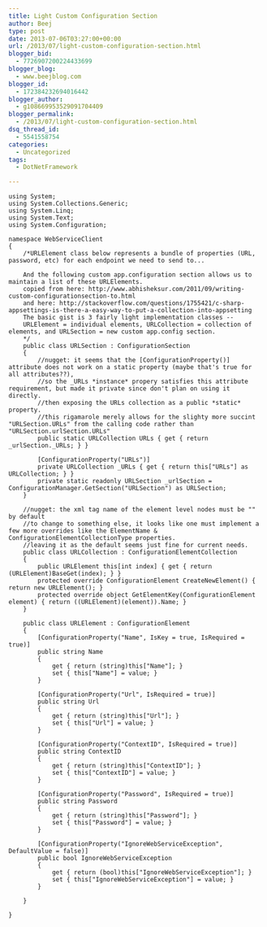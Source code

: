 ```yaml
---
title: Light Custom Configuration Section
author: Beej
type: post
date: 2013-07-06T03:27:00+00:00
url: /2013/07/light-custom-configuration-section.html
blogger_bid:
  - 7726907200224433699
blogger_blog:
  - www.beejblog.com
blogger_id:
  - 172384232694016442
blogger_author:
  - g108669953529091704409
blogger_permalink:
  - /2013/07/light-custom-configuration-section.html
dsq_thread_id:
  - 5541558754
categories:
  - Uncategorized
tags:
  - DotNetFramework

---
```

    using System;
    using System.Collections.Generic;
    using System.Linq;
    using System.Text;
    using System.Configuration;
    
    namespace WebServiceClient
    {
        /*URLElement class below represents a bundle of properties (URL, password, etc) for each endpoint we need to send to... 
    
        And the following custom app.configuration section allows us to maintain a list of these URLElements. 
        copied from here: http://www.abhisheksur.com/2011/09/writing-custom-configurationsection-to.html 
        and here: http://stackoverflow.com/questions/1755421/c-sharp-appsettings-is-there-a-easy-way-to-put-a-collection-into-appsetting 
        The basic gist is 3 fairly light implementation classes -- 
        URLElement = individual elements, URLCollection = collection of elements, and URLSection = new custom app.config section. 
        */
        public class URLSection : ConfigurationSection
        {
            //nugget: it seems that the [ConfigurationProperty()] attribute does not work on a static property (maybe that's true for all attributes??), 
            //so the _URLs *instance* propery satisfies this attribute requirement, but made it private since don't plan on using it directly. 
            //then exposing the URLs collection as a public *static* property. 
            //this rigamarole merely allows for the slighty more succint "URLSection.URLs" from the calling code rather than "URLSection.urlSection.URLs" 
            public static URLCollection URLs { get { return _urlSection._URLs; } }
    
            [ConfigurationProperty("URLs")]
            private URLCollection _URLs { get { return this["URLs"] as URLCollection; } }
            private static readonly URLSection _urlSection = ConfigurationManager.GetSection("URLSection") as URLSection;
        }
    
        //nugget: the xml tag name of the element level nodes must be "" by default 
        //to change to something else, it looks like one must implement a few more overrides like the ElementName & ConfigurationElementCollectionType properties. 
        //leaving it as the default seems just fine for current needs. 
        public class URLCollection : ConfigurationElementCollection
        {
            public URLElement this[int index] { get { return (URLElement)BaseGet(index); } }
            protected override ConfigurationElement CreateNewElement() { return new URLElement(); }
            protected override object GetElementKey(ConfigurationElement element) { return ((URLElement)(element)).Name; }
        }
    
        public class URLElement : ConfigurationElement
        {
            [ConfigurationProperty("Name", IsKey = true, IsRequired = true)]
            public string Name
            {
                get { return (string)this["Name"]; }
                set { this["Name"] = value; }
            }
    
            [ConfigurationProperty("Url", IsRequired = true)]
            public string Url
            {
                get { return (string)this["Url"]; }
                set { this["Url"] = value; }
            }
    
            [ConfigurationProperty("ContextID", IsRequired = true)]
            public string ContextID
            {
                get { return (string)this["ContextID"]; }
                set { this["ContextID"] = value; }
            }
    
            [ConfigurationProperty("Password", IsRequired = true)]
            public string Password
            {
                get { return (string)this["Password"]; }
                set { this["Password"] = value; }
            }
    
            [ConfigurationProperty("IgnoreWebServiceException", DefaultValue = false)]
            public bool IgnoreWebServiceException
            {
                get { return (bool)this["IgnoreWebServiceException"]; }
                set { this["IgnoreWebServiceException"] = value; }
            }
    
        }
    
    }